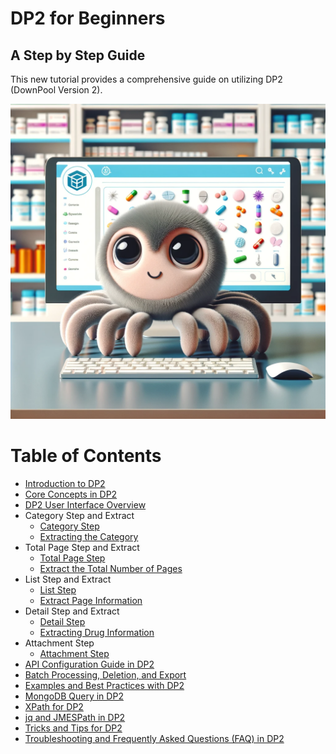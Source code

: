 # DP2 for Beginners
## A Step by Step Guide

This new tutorial provides a comprehensive guide on utilizing DP2 (DownPool Version 2).

![DP2 LOGO](image/image2.png)
# Table of Contents

- [Introduction to DP2](Introduction%20to%20DP2.md)
- [Core Concepts in DP2](Core%20Concepts%20in%20DP2.md)
- [DP2 User Interface Overview](DP2%20User%20Interface%20Overview.md)
- Category Step and Extract
  - [Category Step](Study：catogery_step.md)
  - [Extracting the Category](Extracting%20the%20Category%20in%20'category_step'.md)
- Total Page Step and Extract
  - [Total Page Step](Study：totalpage_step.md)
  - [Extract the Total Number of Pages](Extract%20the%20Total%20Number%20of%20Pages%20in%20%60totalpage_step%60.md)
- List Step and Extract
  - [List Step](Study：list_step.md)
  - [Extract Page Information](Extract%20Page%20Information%20in%20the%20list_step%20.md)
- Detail Step and Extract
  - [Detail Step](Study：detail_step.md)
  - [Extracting Drug Information](Extracting%20Drug%20Information%20in%20'detail_step'.md)
- Attachment Step
  - [Attachment Step](Study：%20attachment_step.md)
- [API Configuration Guide in DP2](API%20Configuration%20Guide%20in%20DP2.md)
- [Batch Processing, Deletion, and Export](Batch%20Processing%2C%20Deletion%2C%20and%20Export%20.md)
- [Examples and Best Practices with DP2](Examples%20and%20Best%20Practices%20with%20DP2.md)
- [MongoDB Query in DP2](MongoDB%20Query%20%20in%20DP2.md)
- [XPath for DP2](XPath%20for%20DP2.md)
- [jq and JMESPath in DP2](jq%20and%20JMESPath%20in%20DP2.md)
- [Tricks and Tips for DP2](Tricks%20and%20Tips%20for%20DP2.md)
- [Troubleshooting and Frequently Asked Questions (FAQ) in DP2](Troubleshooting%20and%20Frequently%20Asked%20Questions%20(FAQ)%20in%20DP2.md)

